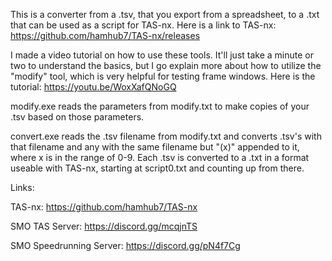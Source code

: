 This is a converter from a .tsv, that you export from a spreadsheet, to a .txt
that can be used as a script for TAS-nx. Here is a link to TAS-nx:
https://github.com/hamhub7/TAS-nx/releases


I made a video tutorial on how to use these tools. It'll just take a minute or two to
understand the basics, but I go explain more about how to utilize the "modify" tool,
which is very helpful for testing frame windows. Here is the tutorial:
https://youtu.be/WoxXafQNoGQ


modify.exe reads the parameters from modify.txt to make copies of your .tsv based on
those parameters.

convert.exe reads the .tsv filename from modify.txt and converts .tsv's with that filename
and any with the same filename but "(x)" appended to it, where x is in the range of 0-9.
Each .tsv is converted to a .txt in a format useable with TAS-nx, starting at script0.txt
and counting up from there.

Links:

TAS-nx: https://github.com/hamhub7/TAS-nx

SMO TAS Server: https://discord.gg/mcqjnTS

SMO Speedrunning Server: https://discord.gg/pN4f7Cg
